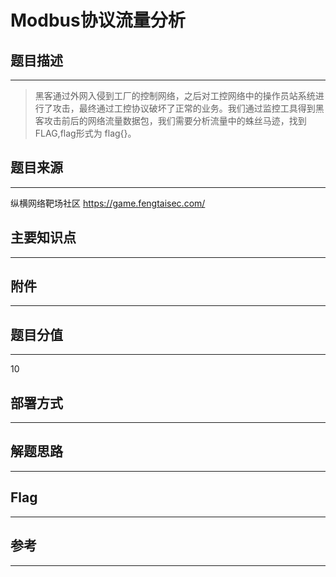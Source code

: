 # Modbus协议流量分析

## 题目描述
---
> 黑客通过外网入侵到工厂的控制网络，之后对工控网络中的操作员站系统进行了攻击，最终通过工控协议破坏了正常的业务。我们通过监控工具得到黑客攻击前后的网络流量数据包，我们需要分析流量中的蛛丝马迹，找到FLAG,flag形式为 flag{}。

## 题目来源
---
纵横网络靶场社区 https://game.fengtaisec.com/

## 主要知识点
---


## 附件
---


## 题目分值
---
10

## 部署方式
---


## 解题思路
---


## Flag
---


## 参考
---
